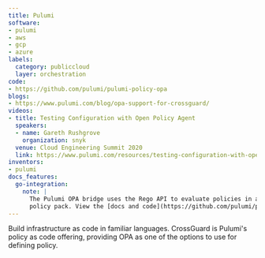 ```yaml
---
title: Pulumi
software:
- pulumi
- aws
- gcp
- azure
labels:
  category: publiccloud
  layer: orchestration
code:
- https://github.com/pulumi/pulumi-policy-opa
blogs:
- https://www.pulumi.com/blog/opa-support-for-crossguard/
videos:
- title: Testing Configuration with Open Policy Agent
  speakers:
  - name: Gareth Rushgrove
    organization: snyk
  venue: Cloud Engineering Summit 2020
  link: https://www.pulumi.com/resources/testing-configuration-with-open-policy-agent/
inventors:
- pulumi
docs_features:
  go-integration:
    note: |
      The Pulumi OPA bridge uses the Rego API to evaluate policies in a
      policy pack. View the [docs and code](https://github.com/pulumi/pulumi-policy-opa).
---
```

Build infrastructure as code in familiar languages. CrossGuard is Pulumi's policy as code offering, providing OPA as one of the options to use for defining policy.
